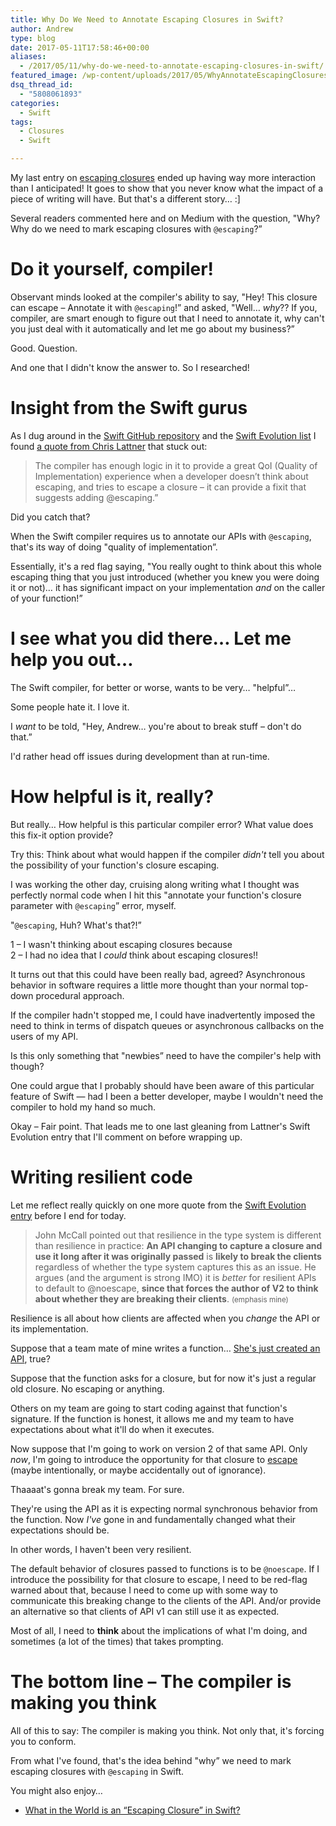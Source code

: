 ```yaml
---
title: Why Do We Need to Annotate Escaping Closures in Swift?
author: Andrew
type: blog
date: 2017-05-11T17:58:46+00:00
aliases:
  - /2017/05/11/why-do-we-need-to-annotate-escaping-closures-in-swift/
featured_image: /wp-content/uploads/2017/05/WhyAnnotateEscapingClosures.jpg
dsq_thread_id:
  - "5808061893"
categories:
  - Swift
tags:
  - Closures
  - Swift

---
```

My last entry on [escaping closures][1] ended up having way more interaction than I anticipated! It goes to show that you never know what the impact of a piece of writing will have. But that's a different story&#8230; :]

Several readers commented here and on Medium with the question, "Why? Why do we need to mark escaping closures with `@escaping`?&#8221;



<a name="do-it-self" class="jump-target"></a>

# Do it yourself, compiler!

Observant minds looked at the compiler's ability to say, "Hey! This closure can escape – Annotate it with `@escaping`!&#8221; and asked, "Well&#8230; _why_?? If you, compiler, are smart enough to figure out that I need to annotate it, why can't you just deal with it automatically and let me go about my business?&#8221;

Good. Question.

And one that I didn't know the answer to. So I researched!

<a name="insight" class="jump-target"></a>

# Insight from the Swift gurus

As I dug around in the [Swift GitHub repository][2] and the [Swift Evolution list][3] I found [a quote from Chris Lattner][4] that stuck out:

> The compiler has enough logic in it to provide a great QoI (Quality of Implementation) experience when a developer doesn’t think about escaping, and tries to escape a closure – it can provide a fixit that suggests adding @escaping.&#8221; 

Did you catch that?

When the Swift compiler requires us to annotate our APIs with `@escaping`, that's its way of doing "quality of implementation&#8221;.

Essentially, it's a red flag saying, "You really ought to think about this whole escaping thing that you just introduced (whether you knew you were doing it or not)&#8230; it has significant impact on your implementation _and_ on the caller of your function!&#8221;

<a name="help" class="jump-target"></a>

# I see what you did there&#8230; Let me help you out&#8230;

The Swift compiler, for better or worse, wants to be very&#8230; "helpful&#8221;&#8230;

Some people hate it. I love it.

I _want_ to be told, "Hey, Andrew&#8230; you're about to break stuff – don't do that.&#8221;

I'd rather head off issues during development than at run-time.

<a name="how-helpful" class="jump-target"></a>

# How helpful is it, really?

But really&#8230; How helpful is this particular compiler error? What value does this fix-it option provide?

Try this: Think about what would happen if the compiler _didn't_ tell you about the possibility of your function's closure escaping.

I was working the other day, cruising along writing what I thought was perfectly normal code when I hit this "annotate your function's closure parameter with `@escaping`&#8221; error, myself.

"`@escaping`, Huh? What's that?!&#8221;

1 – I wasn't thinking about escaping closures because  
2 – I had no idea that I _could_ think about escaping closures!!

It turns out that this could have been really bad, agreed? Asynchronous behavior in software requires a little more thought than your normal top-down procedural approach.

If the compiler hadn't stopped me, I could have inadvertently imposed the need to think in terms of dispatch queues or asynchronous callbacks on the users of my API.

Is this only something that "newbies&#8221; need to have the compiler's help with though?

One could argue that I probably should have been aware of this particular feature of Swift &#8212; had I been a better developer, maybe I wouldn't need the compiler to hold my hand so much.

Okay – Fair point. That leads me to one last gleaning from Lattner's Swift Evolution entry that I'll comment on before wrapping up.

<a name="resilience" class="jump-target"></a>

# Writing resilient code

Let me reflect really quickly on one more quote from the [Swift Evolution entry][4] before I end for today.

> John McCall pointed out that resilience in the type system is different than resilience in practice: **An API changing to capture a closure and use it long after it was originally passed** is **likely to break the clients** regardless of whether the type system captures this as an issue. He argues (and the argument is strong IMO) it is _better_ for resilient APIs to default to @noescape, **since that forces the author of V2 to think about whether they are breaking their clients**. <small>(emphasis mine)</small> 

Resilience is all about how clients are affected when you _change_ the API or its implementation.

Suppose that a team mate of mine writes a function&#8230; [She's just created an API][5], true?

Suppose that the function asks for a closure, but for now it's just a regular old closure. No escaping or anything.

Others on my team are going to start coding against that function's signature. If the function is honest, it allows me and my team to have expectations about what it'll do when it executes.

Now suppose that I'm going to work on version 2 of that same API. Only _now_, I'm going to introduce the opportunity for that closure to [escape][1] (maybe intentionally, or maybe accidentally out of ignorance).

Thaaaat's gonna break my team. For sure.

They're using the API as it is expecting normal synchronous behavior from the function. Now _I've_ gone in and fundamentally changed what their expectations should be.

In other words, I haven't been very resilient.

The default behavior of closures passed to functions is to be `@noescape`. If I introduce the possibility for that closure to escape, I need to be red-flag warned about that, because I need to come up with some way to communicate this breaking change to the clients of the API. And/or provide an alternative so that clients of API v1 can still use it as expected.

Most of all, I need to **think** about the implications of what I'm doing, and sometimes (a lot of the times) that takes prompting.

<a name="bottom-line" class="jump-target"></a>

# The bottom line – The compiler is making you think

All of this to say: The compiler is making you think. Not only that, it's forcing you to conform.

From what I've found, that's the idea behind "why&#8221; we need to mark escaping closures with `@escaping` in Swift.

<a name="related" class="jump-target"></a>

<div class="resources">
  <div class="resources-header">
    You might also enjoy&#8230;
  </div>
  
  <ul class="resources-content">
    <li>
      <i class="fa fa-angle-right"></i> <a href="https://www.andrewcbancroft.com/2017/04/26/what-in-the-world-is-an-escaping-closure-in-swift/" title="What in the World is an “Escaping Closure” in Swift?"</a>What in the World is an “Escaping Closure” in Swift?
    </li>
  </ul>
</div>

<a name="share" class="jump-target"></a>

 [1]: https://www.andrewcbancroft.com/2017/04/26/what-in-the-world-is-an-escaping-closure-in-swift/
 [2]: https://github.com/apple/swift
 [3]: https://lists.swift.org/mailman/listinfo
 [4]: https://lists.swift.org/pipermail/swift-evolution/Week-of-Mon-20160530/019880.html
 [5]: https://www.andrewcbancroft.com/2017/04/25/every-developer-api-designer/